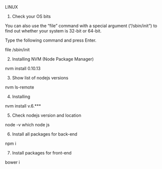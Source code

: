 LINUX

1. Check your OS bits

You can also use the “file” command with a special argument (“/sbin/init”) 
to find out whether your system is 32-bit or 64-bit. 

Type the following command and press Enter.

  file /sbin/init
  
2. Installing NVM (Node Package Manager)

  nvm install 0.10.13
  
3. Show list of nodejs versions

  nvm ls-remote
  
4. Installing

  nvm install v.6.***
  
5. Check nodejs version and location

  node -v
  which node js
  
6. Install all packages for back-end

  npm i
  
7. Install packages for front-end

  bower i




